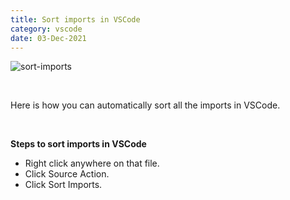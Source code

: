 ```yaml
---
title: Sort imports in VSCode
category: vscode
date: 03-Dec-2021
---
```


![sort-imports](https://user-images.githubusercontent.com/43666833/144557486-f544da75-76dc-4c59-817c-cfdd82401f9c.gif)

<br />

Here is how you can automatically sort all the imports in VSCode.

<br />

**Steps to sort imports in VSCode**

- Right click anywhere on that file.
- Click Source Action.
- Click Sort Imports.
